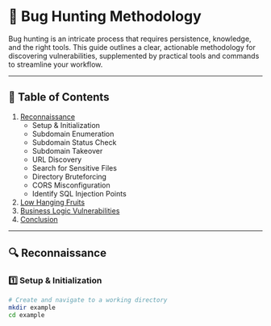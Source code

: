 # 🐞 Bug Hunting Methodology

Bug hunting is an intricate process that requires persistence, knowledge, and the right tools. This guide outlines a clear, actionable methodology for discovering vulnerabilities, supplemented by practical tools and commands to streamline your workflow.

---

## 📌 Table of Contents

1. [Reconnaissance](#-reconnaissance)
   - Setup & Initialization
   - Subdomain Enumeration
   - Subdomain Status Check
   - Subdomain Takeover
   - URL Discovery
   - Search for Sensitive Files
   - Directory Bruteforcing
   - CORS Misconfiguration
   - Identify SQL Injection Points
2. [Low Hanging Fruits](#-low-hanging-fruits)
3. [Business Logic Vulnerabilities](#-business-logic-vulnerabilities)
4. [Conclusion](#-conclusion)

---

## 🔍 Reconnaissance

### 1️⃣ Setup & Initialization

```bash
# Create and navigate to a working directory
mkdir example
cd example
